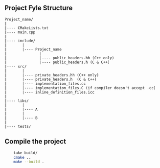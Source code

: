 ## Project Fyle Structure
    
    Project_name/
    |
    |---- CMakeLists.txt
    |---- main.cpp
    |
    |---- include/
    |       |
    |       |---- Project_name
    |               |
    |               |---- public_headers.hh (C++ only)
    |               |---- public_headers.h (C & C++)
    |---- src/
    |       |
    |       |---- private_headers.hh (C++ only)
    |       |---- private_headers.h  (C & C++)
    |       |---- implementation_files.cc
    |       |---- implementation_files.C (if compiler doesn't accept .cc)
    |       |---- inline_definition_files.icc
    |
    |---- libs/
    |       |
    |       |---- A
    |       |
    |       |---- B
    |
    |---- tests/

## Compile the project

```bash I'm A tab
    take build/
    cmake ..
    make --build .
```
